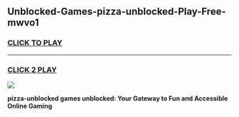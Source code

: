 
## Unblocked-Games-pizza-unblocked-Play-Free-mwvo1
<h3>
<a href="https://premium76.site?title=pizza-unblocked&ref=18A1">CLICK TO PLAY</a></h3>
<hr>

<h3>
<a href="https://premium76.site?title=pizza-unblocked&ref=18A1">CLICK 2 PLAY</a>
  
</h3>

<a href="https://premium76.site?title=pizza-unblocked&ref=18A1"><img src="https://clearcache.store/games.png"></a>


**pizza-unblocked games unblocked: Your Gateway to Fun and Accessible Online Gaming**
